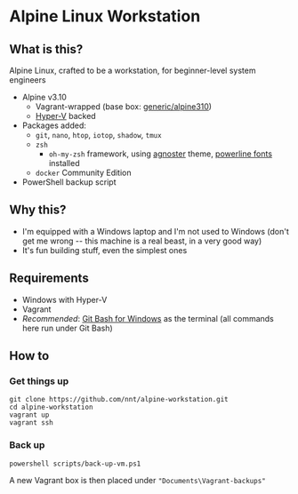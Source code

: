 # Alpine Linux Workstation

## What is this?

Alpine Linux, crafted to be a workstation, for beginner-level system engineers
* Alpine v3.10
	* Vagrant-wrapped (base box: [generic/alpine310](https://app.vagrantup.com/generic/boxes/alpine310))
	* [Hyper-V](https://en.wikipedia.org/wiki/Hyper-V) backed
* Packages added:
	* `git`, `nano`, `htop`, `iotop`, `shadow`, `tmux`
	* `zsh`
		* `oh-my-zsh` framework, using [agnoster](https://github.com/robbyrussell/oh-my-zsh/wiki/Themes#agnoster) theme, [powerline fonts](https://github.com/powerline/fonts) installed
	* `docker` Community Edition
* PowerShell backup script

## Why this?

* I'm equipped with a Windows laptop and I'm not used to Windows (don't get me wrong -- this machine is a real beast, in a very good way)
* It's fun building stuff, even the simplest ones

## Requirements

* Windows with Hyper-V
* Vagrant
* _Recommended_: [Git Bash for Windows](https://git-scm.com/downloads) as the terminal (all commands here run under Git Bash)

## How to

### Get things up

```
git clone https://github.com/nnt/alpine-workstation.git
cd alpine-workstation
vagrant up
vagrant ssh
```

### Back up

```
powershell scripts/back-up-vm.ps1
```

A new Vagrant box is then placed under `"Documents\Vagrant-backups"`
